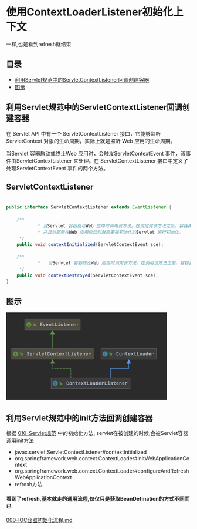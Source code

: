 # 使用ContextLoaderListener初始化上下文

一样,也是看到refresh就结束

## 目录

- [利用Servlet规范中的ServletContextListener回调创建容器](#利用Servlet规范中的ServletContextListener回调创建容器)
- [图示](#图示)

## 利用Servlet规范中的ServletContextListener回调创建容器

在 Servlet API 中有一个 ServletContextListener 接口，它能够监听 ServletContext 对象的生命周期，实际上就是监听 Web 应用的生命周期。

当Servlet 容器启动或终止Web 应用时，会触发ServletContextEvent 事件，该事件由ServletContextListener 来处理。在 ServletContextListener 接口中定义了处理ServletContextEvent 事件的两个方法。

## ServletContextListener

```java

public interface ServletContextListener extends EventListener {

    /**
 			* 当Servlet 容器启动Web 应用时调用该方法。在调用完该方法之后，容器再对Filter 初始化，
 			* 并且对那些在Web 应用启动时就需要被初始化的Servlet 进行初始化。
     */
    public void contextInitialized(ServletContextEvent sce);

    /**
			*	当Servlet 容器终止Web 应用时调用该方法。在调用该方法之前，容器会先销毁所有的Servlet 和Filter 过滤器。
     */
    public void contextDestroyed(ServletContextEvent sce);
}

```

## 图示

![image-20200917232814898](../../../assets/image-20200917232814898.png)

## 利用Servlet规范中的init方法回调创建容器

根据 [010-Servlet规范](../../../16-JSR/010-Servlet规范)  中的初始化方法, servlet在被创建的时候,会被Servlet容器调用init方法

- javax.servlet.ServletContextListener#contextInitialized
- org.springframework.web.context.ContextLoader#initWebApplicationContext
- org.springframework.web.context.ContextLoader#configureAndRefreshWebApplicationContext
- refresh方法

#### 看到了refresh,基本就走的通用流程,仅仅只是获取BeanDefination的方式不同而已



 [000-IOC容器初始化流程.md](../000-IOC容器初始化流程.md) 